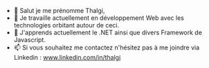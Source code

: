- 👋 Salut je me prénomme Thalgi,
- 👀 Je travaille actuellement en développement Web avec les technologies orbitant autour de ceci.
- 🌱 J'apprends actuellement le .NET ainsi que divers Framework de Javascript.
- 📫 Si vous souhaitez me contactez n'hésitez pas à me joindre via Linkedin :  www.linkedin.com/in/thalgi 
